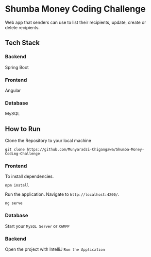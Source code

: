 
# Shumba Money Coding Challenge
Web app that senders can use to list their recipients, update, create or delete recipients.

## Tech Stack
<p align="left">
  <h3>Backend</h3> Spring Boot
    <h3>Frontend</h3> Angular
  <h3>Database</h3> MySQL

  
  ## How to Run 
  Clone the Repository to your local machine
  ```console  
git clone https://github.com/Munyaradzi-Chigangawa/Shumba-Money-Coding-Challenge
```
  ### Frontend
  
  To install dependencies.
```console  
npm install
```
  
Run the application. Navigate to `http://localhost:4200/`.
  ```console  
ng serve
```
  
  ### Database 
  Start your `MySQL Server` or `XAMPP`
  
  ### Backend
  Open the project with IntelliJ
  `Run the Application`
  
  
  
